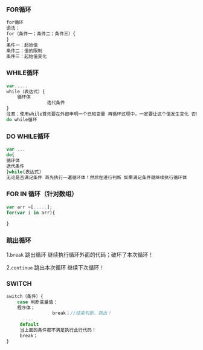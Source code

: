 ###		FOR循环

~~~javascript
for循环
语法：
for（条件一；条件二；条件三）{
}
条件一：起始值
条件二：值的限制
条件三：起始值变化
~~~

###		WHILE循环

~~~javascript
var.....
while（表达式）{
 	循环体
               迭代条件
}
注意：使用while首先要在外部申明一个已知变量 再循环过程中，一定要让这个值发生变化 否则死循环！
do while循环
~~~

###		DO WHILE循环

~~~javascript
var ...
do{
循环体
迭代条件
}while(表达式)
无论是否满足条件 首先执行一遍循环体！然后在进行判断 如果满足条件就继续执行循环体
~~~

###	FOR IN 循环（针对数组）

~~~javascript
var arr =[.....];
for(var i in arr){
 
}
~~~

###	跳出循环

1.`break` 跳出循环 继续执行循环外面的代码；破坏了本次循环！

2.`continue` 跳出本次循环 继续下次循环！

###		SWITCH 

~~~javascript
switch（条件）{
	case 判断变量值：
	程序体；
                 break；//结束判断，跳出！
	  ....
	 default
	 当上面的条件都不满足执行此行代码！
	 break；
}
~~~

